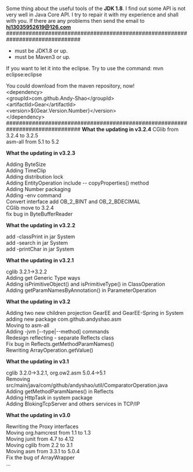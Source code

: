 Some thing about the useful tools of the **JDK 1.8**.
I find out some API is not very well in Java Core API.
I try to repair it with my experience and shall with you.
If there are any problems then send the email to **hj13035952619@126.com**
###############################################################################

* must be JDK1.8 or up.
* must be Maven3 or up.

If you want to let it into the eclipse. Try to use the command:
mvn eclipse:eclipse

You could download from the maven repository, now!<br>
&lt;dependency&gt;<br>
	&lt;groupId&gt;com.github.Andy-Shao&lt;/groupId&gt;<br>
	&lt;artifactId&gt;Gear&lt;/artifactId&gt;<br>
	&lt;version&gt;${Gear.Version.Number}&lt;/version&gt;<br>
&lt;/dependency&gt;<br>
###############################################################################
**What the updating in v3.2.4**
CGlib from 3.2.4 to 3.2.5<br>
asm-all from 5.1 to 5.2<br>

**What the updating in v3.2.3**

Adding ByteSize<br>
Adding TimeClip<br>
Adding distribution lock<br>
Adding EntityOperation include -- copyProperties() method<br>
Adding Number packaging<br>
Adding -env command<br>
Convert interface add OB_2_BINT and OB_2_BDECIMAL<br>
CGlib move to 3.2.4<br>
fix bug in ByteBufferReader<br>

**What the updating in v3.2.2**

add -classPrint in jar System<br>
add -search in jar System<br>
add -printChar in jar System<br>

**What the updating in v3.2.1**

cglib 3.2.1-&gt;3.2.2<br>
Adding get Generic Type ways<br>
Adding isPrimitiveObject() and isPrimitiveType() in ClassOperation<br>
Adding getParamNamesByAnnotation() in ParameterOperation<br>

**What the updating in v3.2**

Adding two new children projection GearEE and GearEE-Spring in System<br>
adding new package com.github.andyshao.asm<br>
Moving to asm-all<br>
Adding -jvm [--type|--method] commands<br>
Redesign reflecting - separate Reflects class<br> 
Fix bug in Reflects.getMethodParamNames()<br>
Rewriting ArrayOperation.getValue()<br>

**What the updating in v3.1**

cglib 3.2.0-&gt;3.2.1, org.ow2.asm 5.0.4-&gt;5.1<br>
Removing src/main/java/com/github/andyshao/util/ComparatorOperation.java<br>
Adding getMethodParamNames() in Reflects<br>
Adding HttpTask in system package<br>
Adding BlokingTcpServer and others services in TCP/IP<br>

**What the updating in v3.0**

Rewriting the Proxy interfaces<br>
Moving org.hamcrest from 1.1 to 1.3<br>
Moving junit from 4.7 to 4.12<br>
Moving cglib from 2.2 to 3.1<br>
Moving asm from 3.3.1 to 5.0.4<br>
Fix the bug of ArrayWrapper<br>
...
